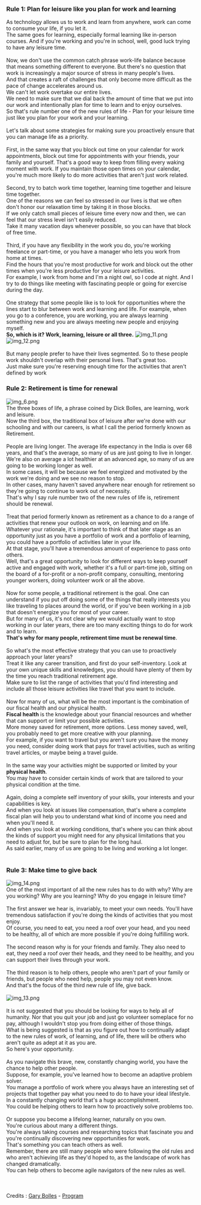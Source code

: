 ### Rule 1: Plan for leisure like you plan for work and learning
As technology allows us to work and learn from anywhere, work can come to consume your life, if you let it.  <br>
The same goes for learning, especially formal learning like in-person courses. And if you're working and you're in school, well, good luck trying to have any leisure time. <br> 
 <br>
Now, we don't use the common catch phrase work-life balance because that means something different to everyone. But there's no question that work is increasingly a major source of stress in many people's lives. <br> 
And that creates a raft of challenges that only become more difficult as the pace of change accelerates around us.  <br>
We can't let work overtake our entire lives.  <br>
We need to make sure that we dial back the amount of time that we put into our work and intentionally plan for time to learn and to enjoy ourselves. <br> 
So that's rule number one of the new rules of life - Plan for your leisure time just like you plan for your work and your learning. <br> 
 <br>
Let's talk about some strategies for making sure you proactively ensure that you can manage life as a priority. <br> 
 <br>
First, in the same way that you block out time on your calendar for work appointments, block out time for appointments with your friends, your family and yourself. That's a good way to keep from filling every waking moment with work. If you maintain those open times on your calendar, you're much more likely to do more activities that aren't just work related. <br> 
 <br>
Second, try to batch work time together, learning time together and leisure time together.  <br>
One of the reasons we can feel so stressed in our lives is that we often don't honor our relaxation time by taking it in those blocks. <br> 
If we only catch small pieces of leisure time every now and then, we can feel that our stress level isn't easily reduced. <br> 
Take it many vacation days whenever possible, so you can have that block of free time. <br> 
 <br>
Third, if you have any flexibility in the work you do, you're working freelance or part-time, or you have a manager who lets you work from home at times.  <br>
Find the hours that you're most productive for work and block out the other times when you're less productive for your leisure activities.  <br>
For example, I work from home and I'm a night owl, so I code at night. And I try to do things like meeting with fascinating people or going for exercise during the day. <br> 
 <br>
One strategy that some people like is to look for opportunities where the lines start to blur between work and learning and life. For example, when you go to a conference, you are working, you are always learning something new and you are always meeting new people and enjoying myself. <br> 
**So, which is it? Work, learning, leisure or all three.**
![img_11.png](img_11.png) <br>
![img_12.png](img_12.png) <br>
 <br>
But many people prefer to have their lives segmented. So to these people work shouldn't overlap with their personal lives. That's great too. <br> 
Just make sure you're reserving enough time for the activities that aren't defined by work <br>

### Rule 2: Retirement is time for renewal

![img_6.png](img_6.png) <br>
The three boxes of life, a phrase coined by Dick Bolles, are learning, work and leisure.  <br>
Now the third box, the traditional box of leisure after we're done with our schooling and with our careers, is what I call the period formerly known as Retirement. <br> 
 <br>
People are living longer. The average life expectancy in the India is over 68 years, and that's the average, so many of us are just going to live in longer. <br> 
We're also on average a lot healthier at an advanced age, so many of us are going to be working longer as well.  <br>
In some cases, it will be because we feel energized and motivated by the work we're doing and we see no reason to stop. <br> 
In other cases, many haven't saved anywhere near enough for retirement so they're going to continue to work out of necessity. <br> 
That's why I say rule number two of the new rules of life is, retirement should be renewal.  <br>
 <br>
Treat that period formerly known as retirement as a chance to do a range of activities that renew your outlook on work, on learning and on life. <br> 
Whatever your rationale, it's important to think of that later stage as an opportunity just as you have a portfolio of work and a portfolio of learning, you could have a portfolio of activities later in your life. <br> 
At that stage, you'll have a tremendous amount of experience to pass onto others.  <br>
Well, that's a great opportunity to look for different ways to keep yourself active and engaged with work, whether it's a full or part-time job, sitting on the board of a for-profit or a non-profit company, consulting, mentoring younger workers, doing volunteer work or all the above. <br> 
 <br>
Now for some people, a traditional retirement is the goal. One can understand if you put off doing some of the things that really interests you like traveling to places around the world, or if you've been working in a job that doesn't energize you for most of your career. <br> 
But for many of us, it's not clear why we would actually want to stop working in our later years, there are too many exciting things to do for work and to learn.  <br>
**That's why for many people, retirement time must be renewal time**.  <br>
 <br>
So what's the most effective strategy that you can use to proactively approach your later years? <br> 
Treat it like any career transition, and first do your self-inventory. Look at your own unique skills and knowledges, you should have plenty of them by the time you reach traditional retirement age. <br> 
Make sure to list the range of activities that you'd find interesting and include all those leisure activities like travel that you want to include.  <br>
 <br>
Now for many of us, what will be the most important is the combination of our fiscal health and our physical health. <br> 
**Fiscal health** is the knowledge about your financial resources and whether that can support or limit your possible activities. <br> 
More money saved for retirement, more options. Less money saved, well, you probably need to get more creative with your planning. <br> 
For example, if you want to travel but you aren't sure you have the money you need, consider doing work that pays for travel activities, such as writing travel articles, or maybe being a travel guide. <br> 
 <br>
In the same way your activities might be supported or limited by your **physical health**. <br> 
You may have to consider certain kinds of work that are tailored to your physical condition at the time. <br> 
 <br>
Again, doing a complete self inventory of your skills, your interests and your capabilities is key. <br> 
And when you look at issues like compensation, that's where a complete fiscal plan will help you to understand what kind of income you need and when you'll need it. <br> 
And when you look at working conditions, that's where you can think about the kinds of support you might need for any physical limitations that you need to adjust for, but be sure to plan for the long haul. <br> 
As said earlier, many of us are going to be living and working a lot longer. <br>
 <br>
### Rule 3: Make time to give back
![img_14.png](img_14.png) <br>
One of the most important of all the new rules has to do with why? Why are you working? Why are you learning? Why do you engage in leisure time? <br> 
 <br>
The first answer we hear is, invariably, to meet your own needs. You'll have tremendous satisfaction if you're doing the kinds of activities that you most enjoy. <br> 
Of course, you need to eat, you need a roof over your head, and you need to be healthy, all of which are more possible if you're doing fulfilling work.  <br>
 <br>
The second reason why is for your friends and family. They also need to eat, they need a roof over their heads, and they need to be healthy, and you can support their lives through your work. <br> 
 <br>
The third reason is to help others, people who aren't part of your family or friends, but people who need help, people you may not even know. <br> 
And that's the focus of the third new rule of life, give back.  <br>
 <br>
![img_13.png](img_13.png) <br>
 <br>
It is not suggested that you should be looking for ways to help all of humanity. Nor that you quit your job and just go volunteer someplace for no pay, although I wouldn't stop you from doing either of those things. <br> 
What is being suggested is that as you figure out how to continually adapt to the new rules of work, of learning, and of life, there will be others who aren't quite as adept at it as you are.  <br>
So here's your opportunity.  <br> <br>
As you navigate this brave, new, constantly changing world, you have the chance to help other people. <br> 
Suppose, for example, you've learned how to become an adaptive problem solver.  <br>
You manage a portfolio of work where you always have an interesting set of projects that together pay what you need to do to have your ideal lifestyle. <br> 
In a constantly changing world that's a huge accomplishment.  <br>
You could be helping others to learn how to proactively solve problems too. <br> 
 <br>
Or suppose you become a lifelong learner, naturally on you own. <br> 
You're curious about many a different things. <br>
You're always taking courses and researching topics that fascinate you and you're continually discovering new opportunities for work. <br> 
That's something you can teach others as well.  <br>
Remember, there are still many people who were following the old rules and who aren't achieving life as they'd hoped to, as the landscape of work has changed dramatically. <br> 
You can help others to become agile navigators of the new rules as well. <br>
<br><br><br>
Credits : [Gary Bolles](https://www.linkedin.com/in/gbolles/?trk=lil_instructor) - [Program](https://www.linkedin.com/learning-login/share?account=2272706&forceAccount=false&redirect=https%3A%2F%2Fwww.linkedin.com%2Flearning%2Fthe-new-rules-of-work%3Ftrk%3Dshare_ent_url%26shareId%3Dt3tRwyBYTZ6df1PO5fdpMA%253D%253D)
